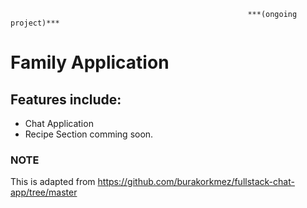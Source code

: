                                                          ***(ongoing project)***
# Family Application

## Features include:
* Chat Application
* Recipe Section comming soon.



### NOTE

This is adapted from https://github.com/burakorkmez/fullstack-chat-app/tree/master
